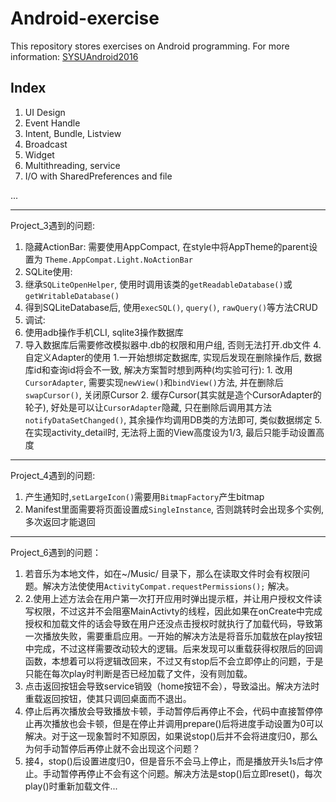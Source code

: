 # Android-exercise

This repository stores exercises on Android programming.
For more information: [SYSUAndroid2016](https://github.com/WideLee/SYSUAndroid2016)

## Index

1. UI Design
2. Event Handle
3. Intent, Bundle, Listview
4. Broadcast
5. Widget
6. Multithreading, service
7. I/O with SharedPreferences and file

...

---

Project_3遇到的问题:

1. 隐藏ActionBar: 需要使用AppCompact, 在style中将AppTheme的parent设置为 `Theme.AppCompat.Light.NoActionBar`
2. SQLite使用: 
  1. 继承`SQLiteOpenHelper`, 使用时调用该类的`getReadableDatabase()`或`getWritableDatabase()`
  2. 得到SQLiteDatabase后, 使用`execSQL()`, `query()`, `rawQuery()`等方法CRUD
3. 调试:
  1. 使用adb操作手机CLI, sqlite3操作数据库
  2. 导入数据库后需要修改模拟器中.db的权限和用户组, 否则无法打开.db文件
4.自定义Adapter的使用
  1.一开始想绑定数据库, 实现后发现在删除操作后, 数据库id和查询id将会不一致, 解决方案暂时想到两种(均实验可行):
    1. 改用`CursorAdapter`, 需要实现`newView()`和`bindView()`方法, 并在删除后`swapCursor()`, 关闭原Cursor
    2. 缓存Cursor(其实就是造个CursorAdapter的轮子), 好处是可以让`CursorAdapter`隐藏, 只在删除后调用其方法`notifyDataSetChanged()`, 其余操作均调用DB类的方法即可, 类似数据绑定
5.在实现activity_detail时, 无法将上面的View高度设为1/3, 最后只能手动设置高度

---

Project_4遇到的问题:

1. 产生通知时,`setLargeIcon()`需要用`BitmapFactory`产生bitmap
2. Manifest里面需要将页面设置成`SingleInstance`, 否则跳转时会出现多个实例, 多次返回才能退回

---

Project_6遇到的问题：
1. 若音乐为本地文件，如在~/Music/ 目录下，那么在读取文件时会有权限问题。解决方法使使用`ActivityCompat.requestPermissions();` 解决。
2. 2.使用上述方法会在用户第一次打开应用时弹出提示框，并让用户授权文件读写权限，不过这并不会阻塞MainActivty的线程，因此如果在onCreate中完成授权和加载文件的话会导致在用户还没点击授权时就执行了加载代码，导致第一次播放失败，需要重启应用。一开始的解决方法是将音乐加载放在play按钮中完成，不过这样需要改动较大的逻辑。后来发现可以重载获得权限后的回调函数，本想着可以将逻辑改回来，不过又有stop后不会立即停止的问题，于是只能在每次play时判断是否已经加载了文件，没有则加载。
3. 点击返回按钮会导致service销毁（home按钮不会），导致溢出。解决方法时重载返回按钮，使其只调回桌面而不退出。
4. 停止后再次播放会导致播放卡顿，手动暂停后再停止不会，代码中直接暂停停止再次播放也会卡顿，但是在停止并调用prepare()后将进度手动设置为0可以解决。对于这一现象暂时不知原因，如果说stop()后并不会将进度归0，那么为何手动暂停后再停止就不会出现这个问题？
5. 接4，stop()后设置进度归0，但是音乐不会马上停止，而是播放开头1s后才停止。手动暂停再停止不会有这个问题。解决方法是stop()后立即reset()，每次play()时重新加载文件...
